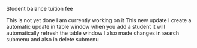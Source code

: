 Student balance tuition fee


This is not yet done I am currently working on it
This new update I create a automatic update in table window when you add a student it will automatically refresh the table window
I also made changes in search submenu and also in delete submenu
